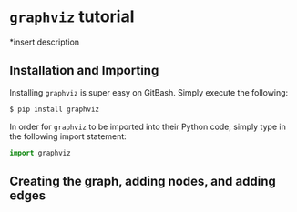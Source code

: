 # `graphviz` tutorial

*insert description

## Installation and Importing

Installing `graphviz` is super easy on GitBash. Simply execute the following:

```bash
$ pip install graphviz
```

In order for `graphviz` to be imported into their Python code,
simply type in the following import statement:

```python
import graphviz
```

## Creating the graph, adding nodes, and adding edges



